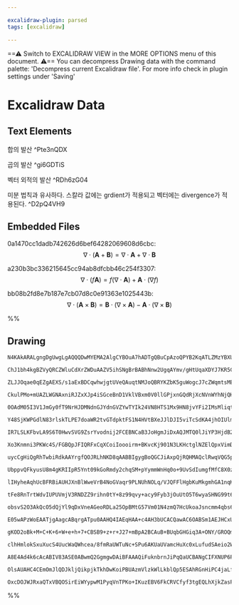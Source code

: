 ```yaml
---

excalidraw-plugin: parsed
tags: [excalidraw]

---
```

==⚠  Switch to EXCALIDRAW VIEW in the MORE OPTIONS menu of this document. ⚠== You can decompress Drawing data with the command palette: 'Decompress current Excalidraw file'. For more info check in plugin settings under 'Saving'


# Excalidraw Data

## Text Elements
합의 발산 ^Pte3nQDX

곱의 발산 ^gi6GDTiS

벡터 외적의 발산 ^RDh6zG04

미분 법칙과 유사하다.
스칼라 값에는 grdient가 적용되고
벡터에는 divergence가 적용된다. ^D2pQ4VH9

## Embedded Files
0a1470cc1dadb742626d6bef64282069608d6cbc: $$\nabla \cdot (\mathbf{A}+\mathbf{B}) = \nabla \cdot \mathbf{A} + \nabla \cdot \mathbf{B}$$

a230b3bc336215645cc94ab8dfcbb46c254f3307: $$\nabla \cdot (f\mathbf{A}) = f (\nabla \cdot \mathbf{A}) + \mathbf{A} \cdot (\nabla f)$$

bb08b2fd8e7b187e7cb07d8c0e91363e1025443b: $$\nabla \cdot (\mathbf{A} \times \mathbf{B}) = \mathbf{B} \cdot (\nabla \times \mathbf{A}) - \mathbf{A} \cdot (\nabla \times \mathbf{B})$$

%%
## Drawing
```compressed-json
N4KAkARALgngDgUwgLgAQQQDwMYEMA2AlgCYBOuA7hADTgQBuCpAzoQPYB2KqATLZMzYBXUtiRoIACyhQ4zZAHoFAc0JRJQgEYA6bGwC2CgF7N6hbEcK4OCtptbErHALRY8RMpWdx8Q1TdIEfARcZgRmBShcZQUebQAObQBmGjoghH0EDihmbgBtcDBQMBKIEm4IAE0ASWJcKAApADYAOVSSyFhECsJ9aKR+UsxuZwBGAE4AdkHIGBHRpMSAVhmI

ChJ1bh4kgBZVyQRCZWluCdXrZWDuAAZV5ihSNgBrBABhNnw2UgqAYmv/gHtUqaXDYJ7KR5CDjEd6fb4SB7WZhwXCBbJAyAAM0I+HwAGVYFcJJJQRpAhiIPdHi8AOobSSnO4PZ4IAkwInoQQeCmQ44ccK5NCjVZsFHYNRzIX/VaQ6H85iC1AcIS4u4IBDEbiTeKja57QqQRgsdhcNBJFYGhhMVicFqcMRba7jJrjHiu+L6joQIRwOpQDWnSY7UajS

ZLJJOqae0qEZgAEXS/s1aExBDCqwhwjgtUVeQAuqtNMJoQBRYKZbK5guWogcJ7cZWqmtsMEBlNphCrbHBWoVa64UY7SbXbDYUZ1YiaIM8Joz4hNTQITFNHY8eI8a4uprXeLz7CabAU5jucSoAodMDCg2Xg3Vr2EaFYCq4a4UzHkTK9tCN/BM+pCRUIEQaEH2UClsEeOAGxVfBCgAX0GYoY2TdAmjYQQACsEHoIRcFwIxKgACR4KEAC0AH0AFk2Ex

CkulPMo+mUAZLWGNAxniRJZxXJp4iSGceBnD1VklVBxm0V0llGPjxnGQdRjXcNVnWYhNjQHgdh2bQwzdJImiaJYNPDXj9kOY4oFORJRgMnglmHUNQ1XcZo0gC4OVuS0qRZWEvl+AFAULUFwVlGEPl8hFyA4ZFUSyCyuxxfFCQYklsDJFivS82l6UZTzmReNkOUpD5yhlYQ+QFHKvVFUEJVOaVLRC+VFR/NU21QIdxkWEMNNWI0bVNVB4iaXrrRNO

0OAdM05I3V1JmGy0fT9NrHJDMNdnGJYdnGVZYwTYIk24VN8HTS1Mx9HN8jvYFi2IMsMliqtVlretvxgp6WxeFCjpOr1uwQL90FwbZrk0JIDySPSeFGJYVyWUdnNwTRd0xfdNB2JpsFsnZMQh65JiPE98mvK8L1GW8dsfNjAZ4N8P3+lCWty/9AOAxwODA1YINFaDcXgxDLXKCQdgQUiknwABHONSH0DCAA0llI8WMOIOB4gocWAHE6PgBjen6Ckq

Y48SjKWPGdlN83rlskTLPE7doaWR2tvGTdpktFS1N4HVtBXeJJlDJI5viTcSdKA4jhOIUlm0+IYah/jJhd81OPOdn3KZak3jC+F0D+fzX0CsEzuhHyc+gSLorROLLW7RL2WS0kRHS0pMoQOlVIZIUM5ZAqGK5EqGrKyQmsq0pqvFWA6o8r1Goq16mwy9UUO1dGDMHeIRuNThTmDTf+vGybUAUvGFm3PVVkW+plqDVbNvNuSkh2+NEza77O1OyFs2

IR7LSLKFbvLA9S6T0HwvSVG9ZsrYvodnij2FCEBNCaB3JoHgmJiDxAQJMTQ0lJiYP3HjdB2BrgIAfk0JICBdRYx2GDAmBBTzng6KHEoZMOhXUgA+YgT4JC4BSF2OmANGYZSiFAACFRWagXApBHmsESgIUKEhdh8CAAK/okgcAAIpxlltrboCIsDVy9IbKGyxbL8U3I7ROHoN6WlEs4DcWlE52XXNZYOGkFLKWymgdc2htiyRdtsahYZTIRwsupC0

Xo3Knmni3PKWc4S/FGBQpJFIQRFxCqXCoiIoooirm+BKvcKj901N3LKHctglNZElQpxVimDz8MPOeR8RRilqlKaJkAzpfx/r9fhDMIH3kps+HYPIboj3nr+TyS8tRQyTtcPSe8TTcGEpaPqY17SngWEsTiuM1xPz2ggA67Zjrvy9H/UsgDKzSIvr6K+KEVqhnDNNTSIC6xXMgZ9Q6MDLT+kwKE9AgBLVcABrjqBAA4PYABoGeSUAACr6IqEC0FEK

uycCgHiQgRhTwbiRdkAAYrgfQOJRLhNKD8qAABBIgygBoQGCJiAxpQjRQHMAQclRwqVQG5pzZFuAHxMAEf0sepAjgPgIDC35cLgXgopLgIQ7KABK4Q0WngeEIE5pRawIEImZSOR8fFLD5vIgW8DVBNA1nGKFhA8Q6IYiSg2IwoZaUMuGDcBk7LjCsTbdihltIbW1FDXiVtgx8Hdp4wacRIyyR3JpSYM4YbBPMlsIlrk05RIqRkiQPxEmZubpAVJw

UbppvQFkyusU8m4gKRIIpR5Ynt09kGoRmdy2chqSM+pYymmWnHq0o+9UvSdIumgfMfC8X0zeQMzhVMIC4CWC2uUjTBEtymUKIMckPT/BclaLeA1Y4LNtOs7gUkD2mzmnsl+0DjmFhundCsORR2lEvoco+N8HmLDktuF5YD52QE+FAz557vmwokIAR5qJWIoatCgD6BgMIrfMi1F6LHRYqgLi/F+BCWrBJSyylFQaV0sNEwRl7hMNso5ZaPQ2RuX8

lIHyheAqhUcBFRBiAUHJXnBlWweVrB4NoGVaqr9PLNUhNOLq/VJQFFlHgbKuMkgmhGA1nqK1mTYWrCMSGbQq43QLC2qGN0gkPVH0HMka4dlQyumsjZR+waylCk0toIzskpK+sEgZeaXpw7xrCanS4KbcqZwLRADNSTEkpKCsXUK8SIpIhySW2BddCqVoqTWzuvAKmNqKtyUqrbGlMIgJ2yebSMyf37WeNhEB3zDuoxMsdXDAZNBncQNtn7KSLtQJ

tFe8RnTrtWdvIUPUVmjV3RNDZZ9rihn0tY+8z99qvy+acy9Fyb3jOuUtO5T6wyaSHNG99t6v0fWm3+r0NqJCAEKewADIuoEAB5jgBACZA5Cigoq/kQFOxd670HENwYxe00ryLkMEv3eh/RRHsNLlwxugjzKKXEagpy8jPKqN9Jo5AL4dGGNiuO2dq7N3WNyoVVx1APGXkaq1X80YwnZH83vPAuMPA4DqJ2AANUIuMBTeixXKf3bZ3YSQFK7HRg5p

obsvS2O3AkQcO5dQjYl9qDxVneAGeoRDLa25OpBMtG57Vm01N4zmQ7HcUkoaJsncmm4qbs6/FQeMBAmlgtpPzabiL2SYrohi6l+LPmWSJfKW7/KVSK3Noy+VBUo9EctLy92z7fbv7AJrr07bZRBncPxhl2dgfFuTOWnrraQ1MV9c3dwVcBuuscAPhsq2epfHOhPVNs9P1rr/yvUA1PXp73X2DA8qSLogxbcb2q3b1fePQEY4AD+7AAhvagQAqT2A

E05wAPzWoEAATjgAagcABqrgATpu0AAHQ4IAEqHAA+c4AH3bUCACQawAC6OABSm1AEJHCxUAAA1qBLuAEqxwAGC2AAOajfp3T+oEcEaZig2b/38ADgtq+t292FQI+4+0+c+S+q+G+O+++x+Z+F+hA1+t+j+L+HAb+Z+n+TA3+Ygv+d+AB2gMG2Q72O82gpsscwYQYvEnUBkAupQmI32eKv2aABuGGEOQOtKFIDKTK+AgOCIJGXoZGUQsOFWIogq/

gKOD2oBk+M+C+K+6+W+e+h+7+CBSB9+z+r+J27+mBpA2BCAuB+BUqbGHGiq3A+ONY/GROQmtkImRQ/6qO6AUhE+gAIuOoCAC7A4AIA1gALquAAvPYAAnjhBKKJh6kn29BOKjBqGf2dhZKbBEgOGnB+G3BvBha/ByEFQDQsqMqGMDQWs6GOsimrOrEpwPAkwPiG0Q0rozkOwnEZCemdi1wpBg4FiK4Rm5o/sFmXoHsSWG49RXOskTQ0MQ4sc0MLmY

clhHmlokSxuXucS4UucWaQWhcea/8fmRaUWTuNc+SPu6AKUaUVamcHuXc0xLufudSAeio2WuWok4uSe9Wc6/KAgzW8u64O6A07R9K/WRee6aA+kTspsn2zeK2rea2/E5sIx7Ck2BybUZhvahWkeA6JWZyAC90ly8JXe4CCO1Kvev6NekAghFGvK8OlWtG4h+AwBEgjhLhHhPh/hMo4G9hEAFJbhXhfhFI6qAm7mOq1sExRhOOSqpAKqFM46z48QE

A8E4Ad4k6cAcABIV83ASE0ABwmQ2GgmgwDAiBFAAAQiFuknbrnJiPqQaUCBANgCIFXNUP6PoASL5rqf5ubpbsMqqSaaQGaRaVqTbssTaasY7nSsaaabFOaRkNipsfXNUuloUL6c6f6RaVae7iGnWriX6dkAGZabEscWGaUE6S6RkLKkPG2qHBGVmfoAAPIh5XE9oJmRlJkWnYoMEoZobhmZlRmBmwZBG8DRIFlNn6D3ZJHUrA5GmNlVkZAymkBkr

OlsAUAHC4CEmOmJlQDJkljQikpjkTkhDwKoiPBUAzmVlzkWlLkblQp5ESAhRGnHiPC4jaLfGri2aNE7jRrqa9Ytxcy4iVDcBc7Rx4x8Q6hOii5vEQBGBsAGBykrIEAqpCZdRhiTA2EdmDn6A5n/xtoQDHmqkQgkDEHBHIWCrEAEgIBQTMEYUkDUScILmIzBB974VhazFiYakfDwI6EggAAUUM0wsuzFTF1AqA9RSwAAlBSPKsoCqKiBUHRbgIxRG

OxcDOJWJRxaQTxVBQOSirEiWYypwM1PyqVnTPKo+IKuzEBV6FkCRVCfyf3tgEQLhXjkZasPRkqdxhZR2jKuqqYUZVBXYFhNgDkHiPRnAIRQgMRZoKRdiaqpOm5YQIwFCgBfgLpcSoeZyOkMFdvJzABOyl2dFY1t+h8kcjidSqEGSsFaFeFdImKWAHIliDiOEHKXBCAHBEAA=
```
%%